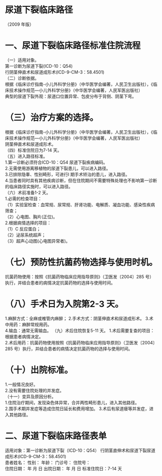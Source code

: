 # 尿道下裂临床路径  
（2009 年版）  
# 一、尿道下裂临床路径标准住院流程  
（一）适用对象。  
第一诊断为尿道下裂(ICD-10：Q54)  
行阴茎伸直术和尿道成形术(ICD-9-CM-3：58.4501)  
（二）诊断依据。  
根据《临床诊疗指南-小儿外科学分册》（中华医学会编著，人民卫生出版社），《临床技术操作规范—小儿外科学分册》（中华医学会编著，人民军医出版社）  
典型的尿道下裂外观：尿道口位置异常、包皮分布于背侧、阴茎下弯。  
# （三）治疗方案的选择。  
根据《临床诊疗指南-小儿外科学分册》（中华医学会编著，人民卫生出版社），《临床技术操作规范—小儿外科学分册》（中华医学会编著，人民军医出版社）  
阴茎伸直术和尿道成形术。  
（四）标准住院日为7-14 天。  
（五）进入路径标准。  
1.第一诊断必须符合ICD-10：Q54 尿道下裂疾病编码。  
2.无需使用游离移植物的尿道下裂患儿，可以进入路径。  
3.已排除隐睾、性别畸形，可进行I 期手术矫治的患儿，进入路径。  
4.当患者同时具有其他疾病诊断，但在住院期间不需要特殊处理也不影响第一诊断的临床路径实施时，可以进入路径。  
（六）术前准备1-2 天。  
1.必需的检查项目：  
（1）实验室检查：血常规、尿常规、肝肾功能、电解质、凝血功能、感染性疾病筛查；  
（2）心电图、胸片(正位)。  
2.根据病情选择的项目：  
（1）C 反应蛋白；  
（2）泌尿系统超声；  
（3）超声心动图(心电图异常者)。  
# （七）预防性抗菌药物选择与使用时机。  
抗菌药物使用：按照《抗菌药物临床应用指导原则》（卫医发〔2004〕285 号）执行，并结合患者的病情决定抗菌药物的选择与使用时间。  
# （八）手术日为入院第2-3 天。  
1.麻醉方式：全麻或椎管内麻醉； 2.手术方式：阴茎伸直术和尿道成形术。 3.术中用药：麻醉常规用药。  
4.输血：通常无需输血。  （九）术后住院恢复5-11 天。 1.术后需要复查的项目：根据患者病情决定。  
2.术后用药：抗菌药物使用按照《抗菌药物临床应用指导原则》（卫医发〔2004〕285 号）执行，并结合患者的病情决定抗菌药物的选择与使用时间。  
# （十）出院标准。  
1.一般情况良好。  
2.没有需要住院处理的并发症。  
（十一）变异及原因分析。  
1.住院治疗期间，发现染色体异常，合并两性畸形患儿，进入其他路径。  
2.围手术期并发症等造成住院日延长和费用增加。 3.术后有尿道瘘等并发症，进入其他路径。  
# 二、尿道下裂临床路径表单  
适用对象：第一诊断为尿道下裂（ICD-10：Q54） 行阴茎直伸术和尿道下裂尿道成形术(ICD-9-CM-3：58.4501)  
患者姓名：             性别：      年龄：      门诊号：       住院号：  
住院日期：    年  月  日   出院日期：     年  月   日      标准住院日：7-14 天  
